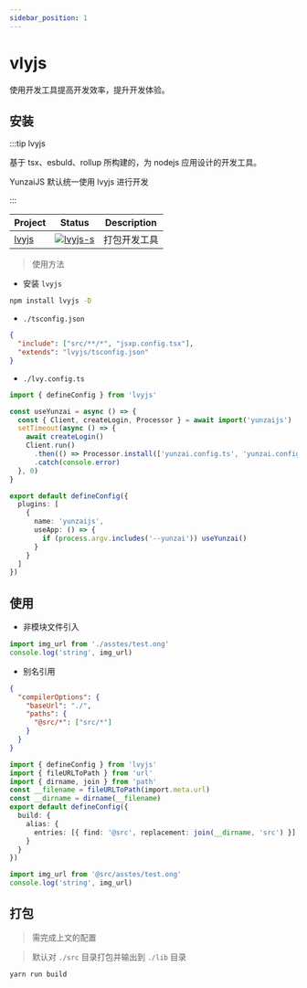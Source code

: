 ```yaml
---
sidebar_position: 1
---
```


# vlyjs

使用开发工具提高开发效率，提升开发体验。

## 安装

:::tip lvyjs

基于 tsx、esbuld、rollup 所构建的，为 nodejs 应用设计的开发工具。

YunzaiJS 默认统一使用 lvyjs 进行开发

:::

| Project | Status                | Description  |
| ------- | --------------------- | ------------ |
| [lvyjs] | [![lvyjs-s]][lvyjs-p] | 打包开发工具 |

[lvyjs]: https://github.com/lemonade-lab/alemonjs/tree/main/packages/lvyjs
[lvyjs-s]: https://img.shields.io/npm/v/lvyjs.svg
[lvyjs-p]: https://www.npmjs.com/package/lvyjs

> 使用方法

- 安装 `lvyjs`

```sh title="若使用yunzaiJS开发模版则无需安装，直接使用"
npm install lvyjs -D
```

- `./tsconfig.json`

```json
{
  "include": ["src/**/*", "jsxp.config.tsx"],
  "extends": "lvyjs/tsconfig.json"
}
```

- `./lvy.config.ts`

```ts
import { defineConfig } from 'lvyjs'

const useYunzai = async () => {
  const { Client, createLogin, Processor } = await import('yunzaijs')
  setTimeout(async () => {
    await createLogin()
    Client.run()
      .then(() => Processor.install(['yunzai.config.ts', 'yunzai.config.json']))
      .catch(console.error)
  }, 0)
}

export default defineConfig({
  plugins: [
    {
      name: 'yunzaijs',
      useApp: () => {
        if (process.argv.includes('--yunzai')) useYunzai()
      }
    }
  ]
})
```

## 使用

- 非模块文件引入

```ts title="src/index.ts"
import img_url from './asstes/test.ong'
console.log('string', img_url)
```

- 别名引用

```json
{
  "compilerOptions": {
    "baseUrl": "./",
    "paths": {
      "@src/*": ["src/*"]
    }
  }
}
```

```ts
import { defineConfig } from 'lvyjs'
import { fileURLToPath } from 'url'
import { dirname, join } from 'path'
const __filename = fileURLToPath(import.meta.url)
const __dirname = dirname(__filename)
export default defineConfig({
  build: {
    alias: {
      entries: [{ find: '@src', replacement: join(__dirname, 'src') }]
    }
  }
})
```

```ts
import img_url from '@src/asstes/test.ong'
console.log('string', img_url)
```

## 打包

> 需完成上文的配置

> 默认对 `./src` 目录打包并输出到 `./lib` 目录

```sh title="编译打包"
yarn run build
```
